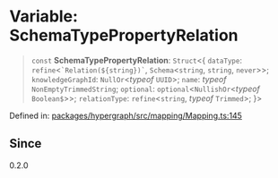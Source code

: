 # Variable: SchemaTypePropertyRelation

> `const` **SchemaTypePropertyRelation**: `Struct`\<\{ `dataType`: `refine`\<`` `Relation(${string})` ``, `Schema`\<`string`, `string`, `never`\>\>; `knowledgeGraphId`: `NullOr`\<*typeof* `UUID`\>; `name`: *typeof* `NonEmptyTrimmedString`; `optional`: `optional`\<`NullishOr`\<*typeof* `Boolean$`\>\>; `relationType`: `refine`\<`string`, *typeof* `Trimmed`\>; \}\>

Defined in: [packages/hypergraph/src/mapping/Mapping.ts:145](https://github.com/hashirpm/hypergraph/blob/ab4ea1cdb9430798142e0d735aac9d31c2cf0ae0/packages/hypergraph/src/mapping/Mapping.ts#L145)

## Since

0.2.0
